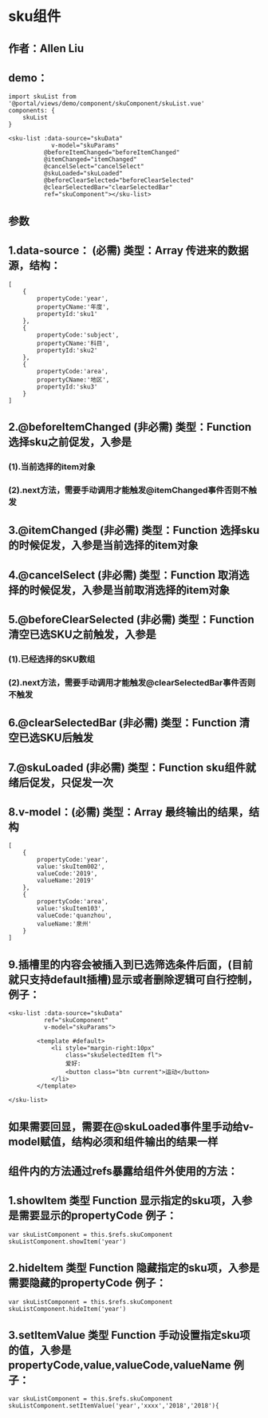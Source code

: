 # sku组件
## 作者：Allen Liu
## demo：

```
import skuList from '@portal/views/demo/component/skuComponent/skuList.vue'
components: {
    skuList
}
```

```
<sku-list :data-source="skuData"
            v-model="skuParams"
          @beforeItemChanged="beforeItemChanged"
          @itemChanged="itemChanged"
          @cancelSelect="cancelSelect"
          @skuLoaded="skuLoaded"
          @beforeClearSelected="beforeClearSelected"
          @clearSelectedBar="clearSelectedBar"
          ref="skuComponent"></sku-list>
```
## 参数
## 1.data-source： (必需) 类型：Array 传进来的数据源，结构：
```
[
    {
        propertyCode:'year',
        propertyCName:'年度',
        propertyId:'sku1'
    },
    {
        propertyCode:'subject',
        propertyCName:'科目',
        propertyId:'sku2'
    },
    {
        propertyCode:'area',
        propertyCName:'地区',
        propertyId:'sku3'
    }
]
```


## 2.@beforeItemChanged (非必需) 类型：Function 选择sku之前促发，入参是
### (1).当前选择的item对象
### (2).next方法，需要手动调用才能触发@itemChanged事件否则不触发
## 3.@itemChanged  (非必需) 类型：Function 选择sku的时候促发，入参是当前选择的item对象

## 4.@cancelSelect (非必需) 类型：Function 取消选择的时候促发，入参是当前取消选择的item对象

## 5.@beforeClearSelected (非必需) 类型：Function 清空已选SKU之前触发，入参是
### (1).已经选择的SKU数组
### (2).next方法，需要手动调用才能触发@clearSelectedBar事件否则不触发

## 6.@clearSelectedBar (非必需) 类型：Function 清空已选SKU后触发

## 7.@skuLoaded (非必需) 类型：Function sku组件就绪后促发，只促发一次

## 8.v-model：(必需) 类型：Array 最终输出的结果，结构

```
[
    {
        propertyCode:'year',
        value:'skuItem002',
        valueCode:'2019',
        valueName:'2019'
    },
    {
        propertyCode:'area',
        value:'skuItem103',
        valueCode:'quanzhou',
        valueName:'泉州'
    }
]
```

## 9.插槽里的内容会被插入到已选筛选条件后面，(目前就只支持default插槽)显示或者删除逻辑可自行控制，例子：
```
<sku-list :data-source="skuData"
          ref="skuComponent"
          v-model="skuParams">

        <template #default>
            <li style="margin-right:10px"
                class="skuSelectedItem fl">
                爱好:
                <button class="btn current">运动</button>
            </li>
        </template>

</sku-list>
```



## 如果需要回显，需要在@skuLoaded事件里手动给v-model赋值，结构必须和组件输出的结果一样



## 组件内的方法通过refs暴露给组件外使用的方法：

## 1.showItem 类型 Function 显示指定的sku项，入参是需要显示的propertyCode 例子：

```
var skuListComponent = this.$refs.skuComponent
skuListComponent.showItem('year')
```

## 2.hideItem 类型 Function 隐藏指定的sku项，入参是需要隐藏的propertyCode 例子：
```
var skuListComponent = this.$refs.skuComponent
skuListComponent.hideItem('year')
```

## 3.setItemValue 类型 Function 手动设置指定sku项的值，入参是 propertyCode,value,valueCode,valueName   例子：
```
var skuListComponent = this.$refs.skuComponent
skuListComponent.setItemValue('year','xxxx','2018','2018'){
```
